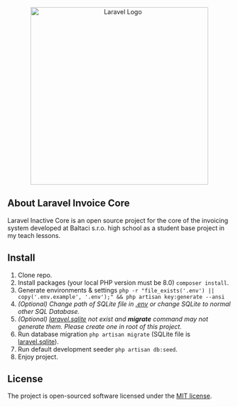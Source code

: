<p align="center"><a href="https://laravel.com" target="_blank"><img src="https://raw.githubusercontent.com/laravel/art/master/logo-lockup/5%20SVG/2%20CMYK/1%20Full%20Color/laravel-logolockup-cmyk-red.svg" width="400" alt="Laravel Logo"></a></p>

## About Laravel Invoice Core

Laravel Inactive Core is an open source project for the core of the invoicing system developed at Baltaci s.r.o. high
school as a student base project in my teach lessons.

## Install

1. Clone repo.
2. Install packages (your local PHP version must be 8.0) `composer install`.
3. Generate environments &
   settings `php -r "file_exists('.env') || copy('.env.example', '.env');" && php artisan key:generate --ansi`
4. _(Optional) Change path of SQLite file in [.env](.env) or change SQLite to normal other SQL Database._
4. _(Optional) [laravel.sqlite](laravel.sqlite) not exist and **migrate** command may not generate them. Please create one in root of this project._
5. Run database migration `php artisan migrate` (SQLite file is [laravel.sqlite](laravel.sqlite)).
6. Run default development seeder `php artisan db:seed`.
7. Enjoy project.

## License

The project is open-sourced software licensed under the [MIT license](https://opensource.org/licenses/MIT).
